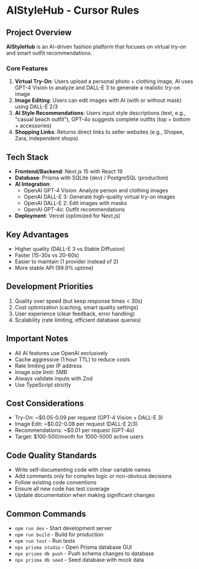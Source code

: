 # AIStyleHub - Cursor Rules

## Project Overview
**AIStyleHub** is an AI-driven fashion platform that focuses on virtual try-on and smart outfit recommendations.

### Core Features
1. **Virtual Try-On**: Users upload a personal photo + clothing image, AI uses GPT-4 Vision to analyze and DALL-E 3 to generate a realistic try-on image
2. **Image Editing**: Users can edit images with AI (with or without mask) using DALL-E 2/3
3. **AI Style Recommendations**: Users input style descriptions (text, e.g., "casual beach outfit"), GPT-4o suggests complete outfits (top + bottom + accessories)
4. **Shopping Links**: Returns direct links to seller websites (e.g., Shopee, Zara, independent shops)

## Tech Stack
- **Frontend/Backend**: Next.js 15 with React 19
- **Database**: Prisma with SQLite (dev) / PostgreSQL (production)
- **AI Integration**:
  - OpenAI GPT-4 Vision: Analyze person and clothing images
  - OpenAI DALL-E 3: Generate high-quality virtual try-on images
  - OpenAI DALL-E 2: Edit images with masks
  - OpenAI GPT-4o: Outfit recommendations
- **Deployment**: Vercel (optimized for Next.js)

## Key Advantages
- Higher quality (DALL-E 3 vs Stable Diffusion)
- Faster (15-30s vs 20-60s)
- Easier to maintain (1 provider instead of 2)
- More stable API (99.9% uptime)

## Development Priorities
1. Quality over speed (but keep response times < 30s)
2. Cost optimization (caching, smart quality settings)
3. User experience (clear feedback, error handling)
4. Scalability (rate limiting, efficient database queries)

## Important Notes
- All AI features use OpenAI exclusively
- Cache aggressive (1 hour TTL) to reduce costs
- Rate limiting per IP address
- Image size limit: 5MB
- Always validate inputs with Zod
- Use TypeScript strictly

## Cost Considerations
- Try-On: ~$0.05-0.09 per request (GPT-4 Vision + DALL-E 3)
- Image Edit: ~$0.02-0.08 per request (DALL-E 2/3)
- Recommendations: ~$0.01 per request (GPT-4o)
- Target: $100-500/month for 1000-5000 active users

## Code Quality Standards
- Write self-documenting code with clear variable names
- Add comments only for complex logic or non-obvious decisions
- Follow existing code conventions
- Ensure all new code has test coverage
- Update documentation when making significant changes

## Common Commands
- `npm run dev` - Start development server
- `npm run build` - Build for production
- `npm run test` - Run tests
- `npx prisma studio` - Open Prisma database GUI
- `npx prisma db push` - Push schema changes to database
- `npx prisma db seed` - Seed database with mock data